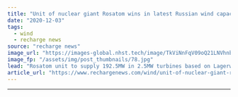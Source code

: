 ```yaml
---
title: "Unit of nuclear giant Rosatom wins in latest Russian wind capacity auction"
date: "2020-12-03"
tags: 
  - wind
  - recharge news
source: "recharge news"
image_url: "https://images-global.nhst.tech/image/TkViNnFqV09oQ21LNVhnbjFrWUZ2czNGd0UwUHVUYUJHYlhlOWRlMlJQTT0=/nhst/binary/b4b3180ce9b42001e4682db62f99e47a"
image_fp: "/assets/img/post_thumbnails/78.jpg"
lead: "Rosatom unit to supply 192.5MW in 2.5MW turbines based on Lagerwey technology to wind farms to be commissioned in 2023 and 2024"
article_url: "https://www.rechargenews.com/wind/unit-of-nuclear-giant-rosatom-wins-in-latest-russian-wind-capacity-auction/2-1-924008"
---
```


---
